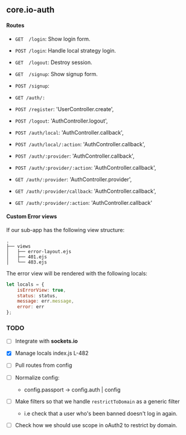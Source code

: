 ## core.io-auth


#### Routes

- `GET  /login`: Show login form.
- `POST /login`: Handle local strategy login.
- `GET  /logout`: Destroy session.
- `GET  /signup`: Show signup form.
- `POST /signup`:
- `GET /auth/:`


- `POST /register`: 'UserController.create',
- `POST /logout`:  'AuthController.logout',

- `POST /auth/local`: 'AuthController.callback',
- `POST /auth/local/:action`: 'AuthController.callback',

- `POST /auth/:provider`: 'AuthController.callback',
- `POST /auth/:provider/:action`: 'AuthController.callback',

- `GET /auth/:provider`: 'AuthController.provider',
- `GET /auth/:provider/callback`: 'AuthController.callback',
- `GET /auth/:provider/:action`: 'AuthController.callback'


#### Custom Error views

If our sub-app has the following view structure:

```
.
├── views
│   ├── error-layout.ejs
│   ├── 401.ejs
│   └── 403.ejs
```

The error view will be rendered with the following locals:

```js
let locals = {
    isErrorView: true,
    status: status,
    message: err.message,
    error: err
};
```

### TODO
- [ ] Integrate with **sockets.io**
- [x] Manage locals index.js L-482
- [ ] Pull routes from config
- [ ] Normalize config:
    - config.passport -> config.auth | config
- [ ] Make filters so that we handle `restrictToDomain` as a generic filter
    - i.e check that a user who's been banned doesn't log in again.
- [ ] Check how we should use scope in oAuth2 to restrict by domain.


<!--
https://github.com/trailsjs/sails-permissions

https://github.com/jfromaniello/passport.socketio
https://github.com/FilipLukac/passport-socketio-redis
https://www.npmjs.com/package/deployd

https://gist.github.com/danwit/e0a7c5ad57c9ce5659d2
-->
